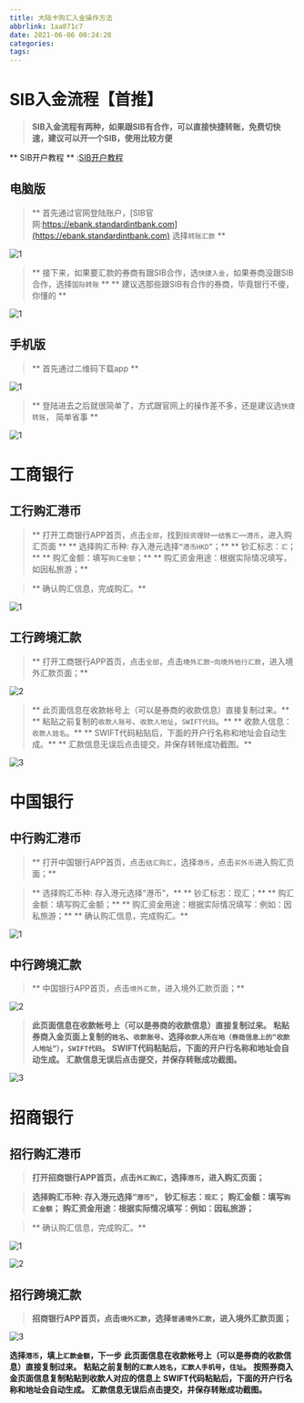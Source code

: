 ```yaml
---
title: 大陆卡购汇入金操作方法
abbrlink: 1aa871c7
date: 2021-06-06 00:24:28
categories:
tags:
---
```


# SIB入金流程【首推】

> **SIB入金流程有两种，如果跟SIB有合作，可以直接快捷转账，免费切快速，建议可以开一个SIB，使用比较方便** 


** <font color:red> SIB开户教程 </font> ** :[SIB开户教程](https://note.youdao.com/s/Z2bbHqyn)

## 电脑版

> **  首先通过官网登陆账户，[SIB官网:https://ebank.standardintbank.com](https://ebank.standardintbank.com) 选择`转账汇款` ** 

![1](https://cdn.jsdelivr.net/gh/baodongfan/baodongfan.github.io/posts/1aa871c7/SIB1.png)

> **  接下来，如果要汇款的券商有跟SIB合作，选`快捷入金`，如果券商没跟SIB合作，选择`国际转账` ** 
**  建议选那些跟SIB有合作的券商，毕竟银行不傻，你懂的 ** 

![1](https://cdn.jsdelivr.net/gh/baodongfan/baodongfan.github.io/posts/1aa871c7/SIB3.png)

## 手机版

> **  首先通过二维码下载app ** 

![1](https://cdn.jsdelivr.net/gh/baodongfan/baodongfan.github.io/posts/1aa871c7/SIB2.png)

> **  登陆进去之后就很简单了，方式跟官网上的操作差不多，还是建议选`快捷转账`， 简单省事 ** 

![1](https://cdn.jsdelivr.net/gh/baodongfan/baodongfan.github.io/posts/1aa871c7/SIB4.png)


# 工商银行
## 工行购汇港币

> ** 打开工商银行APP首页，点击`全部`，找到`投资理财`—`结售汇`—`港币`，进入购汇页面 **
** 选择购汇币种: 存入港元选择`“港币HKD”`；** 
** 钞汇标志：`汇`；** 
** 购汇金额：填写`购汇金额`；** 
** 购汇资金用途：根据实际情况填写，如因私旅游；** 

> ** 确认购汇信息，完成购汇。** 

![1](https://cdn.jsdelivr.net/gh/baodongfan/baodongfan.github.io/posts/1aa871c7/工行1.png)

## 工行跨境汇款

> ** 打开工商银行APP首页，点击`全部`，点击`境外汇款`-`向境外他行汇款`，进入境外汇款页面；** 

![2](https://cdn.jsdelivr.net/gh/baodongfan/baodongfan.github.io/posts/1aa871c7/工行2.png)

> ** 此页面信息在收款帐号上（可以是券商的收款信息）直接复制过来。** 
** 粘贴之前复制的`收款人账号`、`收款人地址`，`SWIFT代码`。** 
** 收款人信息：`收款人姓名`。** 
** SWIFT代码粘贴后，下面的开户行名称和地址会自动生成。** 
** 汇款信息无误后点击提交，并保存转账成功截图。** 

![3](https://cdn.jsdelivr.net/gh/baodongfan/baodongfan.github.io/posts/1aa871c7/工行3.png)


# 中国银行

## 中行购汇港币

> ** 打开中国银行APP首页，点击`结汇购汇`，选择`港币`，点击`买外币`进入购汇页面；** 

> ** 选择购汇币种: 存入港元选择“港币”，** 
** 钞汇标志：现汇；** 
** 购汇金额：填写购汇金额；** 
** 购汇资金用途：根据实际情况填写：例如：因私旅游；** 
** 确认购汇信息，完成购汇。** 

![1](https://cdn.jsdelivr.net/gh/baodongfan/baodongfan.github.io/posts/1aa871c7/中国1.png)

## 中行跨境汇款

> ** 中国银行APP首页，点击`境外汇款`，进入境外汇款页面；** 

![2](https://cdn.jsdelivr.net/gh/baodongfan/baodongfan.github.io/posts/1aa871c7/中国2.png)

> **此页面信息在收款帐号上（可以是券商的收款信息）直接复制过来。** 
**粘贴券商入金页面上复制的`姓名`、`收款账号`、选择`收款人所在地（券商信息上的“收款人地址”）`，`SWIFT代码`。** 
**SWIFT代码粘贴后，下面的开户行名称和地址会自动生成。** 
**汇款信息无误后点击提交，并保存转账成功截图。** 

![3](https://cdn.jsdelivr.net/gh/baodongfan/baodongfan.github.io/posts/1aa871c7/招商3.png)

# 招商银行

## 招行购汇港币

> **打开招商银行APP首页，点击`外汇购汇`，选择`港币`，进入购汇页面；** 

> **选择购汇币种: 存入港元选择“`港币”`，** 
**钞汇标志：`现汇`；** 
**购汇金额：填写`购汇金额`；** 
**购汇资金用途：根据实际情况填写：例如：因私旅游；** 

> ** 确认购汇信息，完成购汇。** 

![1](https://cdn.jsdelivr.net/gh/baodongfan/baodongfan.github.io/posts/1aa871c7/招商1.png)

![2](https://cdn.jsdelivr.net/gh/baodongfan/baodongfan.github.io/posts/1aa871c7/招商2.png)

## 招行跨境汇款

> **招商银行APP首页，点击`境外汇款`，选择`普通境外汇款`，进入境外汇款页面；** 

![3](https://cdn.jsdelivr.net/gh/baodongfan/baodongfan.github.io/posts/1aa871c7/招商3.png)

> 
**选择`港币`，填上`汇款金额`，下一步**
**此页面信息在收款帐号上（可以是券商的收款信息）直接复制过来。**
**粘贴之前复制的`汇款人姓名`，`汇款人手机号`，`住址`。**
**按照券商入金页面信息复制粘贴到收款人对应的信息上**
**SWIFT代码粘贴后，下面的开户行名称和地址会自动生成。**
**汇款信息无误后点击提交，并保存转账成功截图。**

